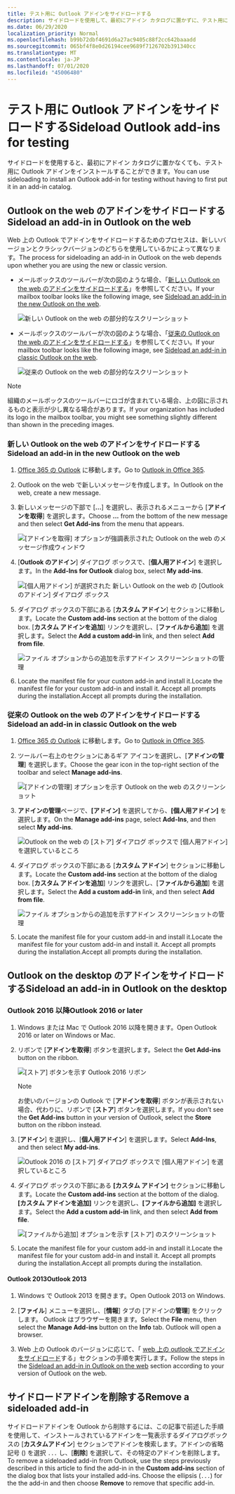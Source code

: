 ```yaml
---
title: テスト用に Outlook アドインをサイドロードする
description: サイドロードを使用して、最初にアドイン カタログに置かずに、テスト用に Outlook アドインをインストールします。
ms.date: 06/29/2020
localization_priority: Normal
ms.openlocfilehash: b99b72dbf4691d6a27ac9405c88f2cc642baaadd
ms.sourcegitcommit: 065bf4f8e0d26194cee9689f7126702b391340cc
ms.translationtype: MT
ms.contentlocale: ja-JP
ms.lasthandoff: 07/01/2020
ms.locfileid: "45006480"
---
```

# <a name="sideload-outlook-add-ins-for-testing"></a><span data-ttu-id="1ec5a-103">テスト用に Outlook アドインをサイドロードする</span><span class="sxs-lookup"><span data-stu-id="1ec5a-103">Sideload Outlook add-ins for testing</span></span>

<span data-ttu-id="1ec5a-104">サイドロードを使用すると、最初にアドイン カタログに置かなくても、テスト用に Outlook アドインをインストールすることができます。</span><span class="sxs-lookup"><span data-stu-id="1ec5a-104">You can use sideloading to install an Outlook add-in for testing without having to first put it in an add-in catalog.</span></span>

## <a name="sideload-an-add-in-in-outlook-on-the-web"></a><span data-ttu-id="1ec5a-105">Outlook on the web のアドインをサイドロードする</span><span class="sxs-lookup"><span data-stu-id="1ec5a-105">Sideload an add-in in Outlook on the web</span></span>

<span data-ttu-id="1ec5a-106">Web 上の Outlook でアドインをサイドロードするためのプロセスは、新しいバージョンとクラシックバージョンのどちらを使用しているかによって異なります。</span><span class="sxs-lookup"><span data-stu-id="1ec5a-106">The process for sideloading an add-in in Outlook on the web depends upon whether you are using the new or classic version.</span></span>

- <span data-ttu-id="1ec5a-107">メールボックスのツールバーが次の図のような場合、「[新しい Outlook on the web のアドインをサイドロードする](#sideload-an-add-in-in-the-new-outlook-on-the-web)」を参照してください。</span><span class="sxs-lookup"><span data-stu-id="1ec5a-107">If your mailbox toolbar looks like the following image, see [Sideload an add-in in the new Outlook on the web](#sideload-an-add-in-in-the-new-outlook-on-the-web).</span></span>

    ![新しい Outlook on the web の部分的なスクリーンショット](../images/outlook-on-the-web-new-toolbar.png)

- <span data-ttu-id="1ec5a-109">メールボックスのツールバーが次の図のような場合、「[従来の Outlook on the web のアドインをサイドロードする](#sideload-an-add-in-in-classic-outlook-on-the-web)」を参照してください。</span><span class="sxs-lookup"><span data-stu-id="1ec5a-109">If your mailbox toolbar looks like the following image, see [Sideload an add-in in classic Outlook on the web](#sideload-an-add-in-in-classic-outlook-on-the-web).</span></span>

    ![従来の Outlook on the web の部分的なスクリーンショット](../images/outlook-on-the-web-classic-toolbar.png)

> [!NOTE]
> <span data-ttu-id="1ec5a-111">組織のメールボックスのツールバーにロゴが含まれている場合、上の図に示されるものと表示が少し異なる場合があります。</span><span class="sxs-lookup"><span data-stu-id="1ec5a-111">If your organization has included its logo in the mailbox toolbar, you might see something slightly different than shown in the preceding images.</span></span>

### <a name="sideload-an-add-in-in-the-new-outlook-on-the-web"></a><span data-ttu-id="1ec5a-112">新しい Outlook on the web のアドインをサイドロードする</span><span class="sxs-lookup"><span data-stu-id="1ec5a-112">Sideload an add-in in the new Outlook on the web</span></span>

1. <span data-ttu-id="1ec5a-113">[Office 365 の Outlook](https://outlook.office.com) に移動します。</span><span class="sxs-lookup"><span data-stu-id="1ec5a-113">Go to [Outlook in Office 365](https://outlook.office.com).</span></span>

1. <span data-ttu-id="1ec5a-114">Outlook on the web で新しいメッセージを作成します。</span><span class="sxs-lookup"><span data-stu-id="1ec5a-114">In Outlook on the web, create a new message.</span></span>

1. <span data-ttu-id="1ec5a-115">新しいメッセージの下部で [**...**] を選択し、表示されるメニューから [**アドインを取得**] を選択します。</span><span class="sxs-lookup"><span data-stu-id="1ec5a-115">Choose **...** from the bottom of the new message and then select **Get Add-ins** from the menu that appears.</span></span>

    ![[アドインを取得] オプションが強調表示された Outlook on the web のメッセージ作成ウィンドウ](../images/outlook-on-the-web-new-get-add-ins.png)

1. <span data-ttu-id="1ec5a-117">[**Outlook のアドイン**] ダイアログ ボックスで、[**個人用アドイン**] を選択します。</span><span class="sxs-lookup"><span data-stu-id="1ec5a-117">In the **Add-Ins for Outlook** dialog box, select **My add-ins**.</span></span>

    ![[個人用アドイン] が選択された 新しい Outlook on the web の [Outlook のアドイン] ダイアログ ボックス](../images/outlook-on-the-web-new-my-add-ins.png)

1. <span data-ttu-id="1ec5a-119">ダイアログ ボックスの下部にある [**カスタム アドイン**] セクションに移動します。</span><span class="sxs-lookup"><span data-stu-id="1ec5a-119">Locate the **Custom add-ins** section at the bottom of the dialog box.</span></span> <span data-ttu-id="1ec5a-120">[**カスタム アドインを追加**] リンクを選択し、[**ファイルから追加**] を選択します。</span><span class="sxs-lookup"><span data-stu-id="1ec5a-120">Select the **Add a custom add-in** link, and then select **Add from file**.</span></span>

    ![ファイル オプションからの追加を示すアドイン スクリーンショットの管理](../images/outlook-sideload-desktop-add-from-file.png)

1. <span data-ttu-id="1ec5a-122">Locate the manifest file for your custom add-in and install it.</span><span class="sxs-lookup"><span data-stu-id="1ec5a-122">Locate the manifest file for your custom add-in and install it.</span></span> <span data-ttu-id="1ec5a-123">Accept all prompts during the installation.</span><span class="sxs-lookup"><span data-stu-id="1ec5a-123">Accept all prompts during the installation.</span></span>

### <a name="sideload-an-add-in-in-classic-outlook-on-the-web"></a><span data-ttu-id="1ec5a-124">従来の Outlook on the web のアドインをサイドロードする</span><span class="sxs-lookup"><span data-stu-id="1ec5a-124">Sideload an add-in in classic Outlook on the web</span></span>

1. <span data-ttu-id="1ec5a-125">[Office 365 の Outlook](https://outlook.office.com) に移動します。</span><span class="sxs-lookup"><span data-stu-id="1ec5a-125">Go to [Outlook in Office 365](https://outlook.office.com).</span></span>

1. <span data-ttu-id="1ec5a-126">ツールバー右上のセクションにあるギア アイコンを選択し、[**アドインの管理**] を選択します。</span><span class="sxs-lookup"><span data-stu-id="1ec5a-126">Choose the gear icon in the top-right section of the toolbar and select **Manage add-ins**.</span></span>

    ![[アドインの管理] オプションを示す Outlook on the web のスクリーンショット](../images/outlook-sideload-web-manage-integrations.png)

1. <span data-ttu-id="1ec5a-128">**アドインの管理**ページで、**[アドイン]** を選択してから、**[個人用アドイン]** を選択します。</span><span class="sxs-lookup"><span data-stu-id="1ec5a-128">On the **Manage add-ins** page, select **Add-Ins**, and then select **My add-ins**.</span></span>

    ![Outlook on the web の [ストア] ダイアログ ボックスで [個人用アドイン] を選択しているところ](../images/outlook-sideload-store-select-add-ins.png)

1. <span data-ttu-id="1ec5a-130">ダイアログ ボックスの下部にある [**カスタム アドイン**] セクションに移動します。</span><span class="sxs-lookup"><span data-stu-id="1ec5a-130">Locate the **Custom add-ins** section at the bottom of the dialog box.</span></span> <span data-ttu-id="1ec5a-131">[**カスタム アドインを追加**] リンクを選択し、[**ファイルから追加**] を選択します。</span><span class="sxs-lookup"><span data-stu-id="1ec5a-131">Select the **Add a custom add-in** link, and then select **Add from file**.</span></span>

    ![ファイル オプションからの追加を示すアドイン スクリーンショットの管理](../images/outlook-sideload-desktop-add-from-file.png)

1. <span data-ttu-id="1ec5a-133">Locate the manifest file for your custom add-in and install it.</span><span class="sxs-lookup"><span data-stu-id="1ec5a-133">Locate the manifest file for your custom add-in and install it.</span></span> <span data-ttu-id="1ec5a-134">Accept all prompts during the installation.</span><span class="sxs-lookup"><span data-stu-id="1ec5a-134">Accept all prompts during the installation.</span></span>

## <a name="sideload-an-add-in-in-outlook-on-the-desktop"></a><span data-ttu-id="1ec5a-135">Outlook on the desktop のアドインをサイドロードする</span><span class="sxs-lookup"><span data-stu-id="1ec5a-135">Sideload an add-in in Outlook on the desktop</span></span>

### <a name="outlook-2016-or-later"></a><span data-ttu-id="1ec5a-136">Outlook 2016 以降</span><span class="sxs-lookup"><span data-stu-id="1ec5a-136">Outlook 2016 or later</span></span>

1. <span data-ttu-id="1ec5a-137">Windows または Mac で Outlook 2016 以降を開きます。</span><span class="sxs-lookup"><span data-stu-id="1ec5a-137">Open Outlook 2016 or later on Windows or Mac.</span></span>

1. <span data-ttu-id="1ec5a-138">リボンで [**アドインを取得**] ボタンを選択します。</span><span class="sxs-lookup"><span data-stu-id="1ec5a-138">Select the **Get Add-ins** button on the ribbon.</span></span>

    ![[ストア] ボタンを示す Outlook 2016 リボン](../images/outlook-sideload-desktop-store.png)

    > [!NOTE]
    > <span data-ttu-id="1ec5a-140">お使いのバージョンの Outlook で [**アドインを取得**] ボタンが表示されない場合、代わりに、リボンで [**ストア**] ボタンを選択します。</span><span class="sxs-lookup"><span data-stu-id="1ec5a-140">If you don't see the **Get Add-ins** button in your version of Outlook, select the **Store** button on the ribbon instead.</span></span>

1. <span data-ttu-id="1ec5a-141">[**アドイン**] を選択し、[**個人用アドイン**] を選択します。</span><span class="sxs-lookup"><span data-stu-id="1ec5a-141">Select **Add-Ins**, and then select **My add-ins**.</span></span>

    ![Outlook 2016 の [ストア] ダイアログ ボックスで [個人用アドイン] を選択しているところ](../images/outlook-sideload-store-select-add-ins.png)

1. <span data-ttu-id="1ec5a-143">ダイアログ ボックスの下部にある **[カスタム アドイン]** セクションに移動します。</span><span class="sxs-lookup"><span data-stu-id="1ec5a-143">Locate the **Custom add-ins** section at the bottom of the dialog.</span></span> <span data-ttu-id="1ec5a-144">**[カスタム アドインを追加]** リンクを選択し、**[ファイルから追加]** を選択します。</span><span class="sxs-lookup"><span data-stu-id="1ec5a-144">Select the **Add a custom add-in** link, and then select **Add from file**.</span></span>

    ![[ファイルから追加] オプションを示す [ストア] のスクリーンショット](../images/outlook-sideload-desktop-add-from-file.png)

1. <span data-ttu-id="1ec5a-146">Locate the manifest file for your custom add-in and install it.</span><span class="sxs-lookup"><span data-stu-id="1ec5a-146">Locate the manifest file for your custom add-in and install it.</span></span> <span data-ttu-id="1ec5a-147">Accept all prompts during the installation.</span><span class="sxs-lookup"><span data-stu-id="1ec5a-147">Accept all prompts during the installation.</span></span>

#### <a name="outlook-2013"></a><span data-ttu-id="1ec5a-148">Outlook 2013</span><span class="sxs-lookup"><span data-stu-id="1ec5a-148">Outlook 2013</span></span>

1. <span data-ttu-id="1ec5a-149">Windows で Outlook 2013 を開きます。</span><span class="sxs-lookup"><span data-stu-id="1ec5a-149">Open Outlook 2013 on Windows.</span></span>

1. <span data-ttu-id="1ec5a-150">[**ファイル**] メニューを選択し、[**情報**] タブの [アドインの**管理**] をクリックします。 Outlook はブラウザーを開きます。</span><span class="sxs-lookup"><span data-stu-id="1ec5a-150">Select the **File** menu, then select the **Manage Add-ins** button on the **Info** tab. Outlook will open a browser.</span></span>

1. <span data-ttu-id="1ec5a-151">Web 上の Outlook のバージョンに応じて、「 [web 上の outlook でアドインをサイドロード](#sideload-an-add-in-in-outlook-on-the-web)する」セクションの手順を実行します。</span><span class="sxs-lookup"><span data-stu-id="1ec5a-151">Follow the steps in the [Sideload an add-in in Outlook on the web](#sideload-an-add-in-in-outlook-on-the-web) section according to your version of Outlook on the web.</span></span>

## <a name="remove-a-sideloaded-add-in"></a><span data-ttu-id="1ec5a-152">サイドロードアドインを削除する</span><span class="sxs-lookup"><span data-stu-id="1ec5a-152">Remove a sideloaded add-in</span></span>

<span data-ttu-id="1ec5a-153">サイドロードアドインを Outlook から削除するには、この記事で前述した手順を使用して、インストールされているアドインを一覧表示するダイアログボックスの [**カスタムアドイン**] セクションでアドインを検索します。アドインの省略記号 () を選択 `...` し、[**削除**] を選択して、その特定のアドインを削除します。</span><span class="sxs-lookup"><span data-stu-id="1ec5a-153">To remove a sideloaded add-in from Outlook, use the steps previously described in this article to find the add-in in the **Custom add-ins** section of the dialog box that lists your installed add-ins. Choose the ellipsis (`...`) for the the add-in and then choose **Remove** to remove that specific add-in.</span></span>